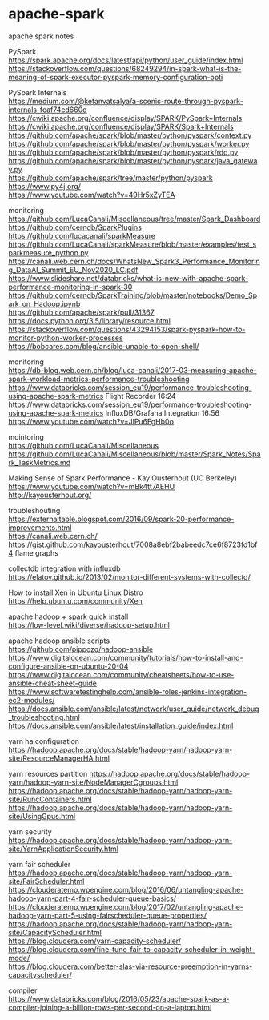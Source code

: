 # apache-spark
apache spark notes <br />

PySpark <br />
https://spark.apache.org/docs/latest/api/python/user_guide/index.html <br />
https://stackoverflow.com/questions/68249294/in-spark-what-is-the-meaning-of-spark-executor-pyspark-memory-configuration-opti <br />

PySpark Internals <br />
https://medium.com/@ketanvatsalya/a-scenic-route-through-pyspark-internals-feaf74ed660d <br />
https://cwiki.apache.org/confluence/display/SPARK/PySpark+Internals <br />
https://cwiki.apache.org/confluence/display/SPARK/Spark+Internals <br />
https://github.com/apache/spark/blob/master/python/pyspark/context.py <br />
https://github.com/apache/spark/blob/master/python/pyspark/worker.py <br />
https://github.com/apache/spark/blob/master/python/pyspark/rdd.py <br />
https://github.com/apache/spark/blob/master/python/pyspark/java_gateway.py <br />
https://github.com/apache/spark/tree/master/python/pyspark <br />
https://www.py4j.org/ <br />
https://www.youtube.com/watch?v=49Hr5xZyTEA <br />

monitoring <br />
https://github.com/LucaCanali/Miscellaneous/tree/master/Spark_Dashboard <br />
https://github.com/cerndb/SparkPlugins <br />
https://github.com/lucacanali/sparkMeasure <br />
https://github.com/LucaCanali/sparkMeasure/blob/master/examples/test_sparkmeasure_python.py <br />
https://canali.web.cern.ch/docs/WhatsNew_Spark3_Performance_Monitoring_DataAI_Summit_EU_Nov2020_LC.pdf <br />
https://www.slideshare.net/databricks/what-is-new-with-apache-spark-performance-monitoring-in-spark-30 <br />
https://github.com/cerndb/SparkTraining/blob/master/notebooks/Demo_Spark_on_Hadoop.ipynb <br />
https://github.com/apache/spark/pull/31367 <br />
https://docs.python.org/3.5/library/resource.html <br />
https://stackoverflow.com/questions/43294153/spark-pyspark-how-to-monitor-python-worker-processes <br />
https://bobcares.com/blog/ansible-unable-to-open-shell/ <br />

monitoring <br />
https://db-blog.web.cern.ch/blog/luca-canali/2017-03-measuring-apache-spark-workload-metrics-performance-troubleshooting <br />
https://www.databricks.com/session_eu19/performance-troubleshooting-using-apache-spark-metrics  Flight Recorder 16:24 <br />
https://www.databricks.com/session_eu19/performance-troubleshooting-using-apache-spark-metrics  InfluxDB/Grafana Integration 16:56 <br />
https://www.youtube.com/watch?v=JlPu6FgHb0o <br />

mointoring <br />
https://github.com/LucaCanali/Miscellaneous <br />
https://github.com/LucaCanali/Miscellaneous/blob/master/Spark_Notes/Spark_TaskMetrics.md  <br />

Making Sense of Spark Performance - Kay Ousterhout (UC Berkeley) <br />
https://www.youtube.com/watch?v=mBk4tt7AEHU <br />
http://kayousterhout.org/ <br />

troubleshouting <br />
https://externaltable.blogspot.com/2016/09/spark-20-performance-improvements.html <br />
https://canali.web.cern.ch/ <br />
https://gist.github.com/kayousterhout/7008a8ebf2babeedc7ce6f8723fd1bf4 flame graphs <br />

collectdb integration with influxdb <br />
https://elatov.github.io/2013/02/monitor-different-systems-with-collectd/ <br />

How to install Xen in Ubuntu Linux Distro <br />
https://help.ubuntu.com/community/Xen  <br />

apache hadoop + spark quick install <br />
https://low-level.wiki/diverse/hadoop-setup.html<br />

apache hadoop ansible scripts<br />
https://github.com/pippozq/hadoop-ansible <br />
https://www.digitalocean.com/community/tutorials/how-to-install-and-configure-ansible-on-ubuntu-20-04 <br />
https://www.digitalocean.com/community/cheatsheets/how-to-use-ansible-cheat-sheet-guide <br />
https://www.softwaretestinghelp.com/ansible-roles-jenkins-integration-ec2-modules/ <br />
https://docs.ansible.com/ansible/latest/network/user_guide/network_debug_troubleshooting.html <br />
https://docs.ansible.com/ansible/latest/installation_guide/index.html <br />

yarn ha configuration<br />
https://hadoop.apache.org/docs/stable/hadoop-yarn/hadoop-yarn-site/ResourceManagerHA.html

yarn resources partition 
https://hadoop.apache.org/docs/stable/hadoop-yarn/hadoop-yarn-site/NodeManagerCgroups.html  <br />
https://hadoop.apache.org/docs/stable/hadoop-yarn/hadoop-yarn-site/RuncContainers.html  <br />
https://hadoop.apache.org/docs/stable/hadoop-yarn/hadoop-yarn-site/UsingGpus.html  <br />

yarn security<br />
https://hadoop.apache.org/docs/stable/hadoop-yarn/hadoop-yarn-site/YarnApplicationSecurity.html <br />

yarn fair scheduler<br />
https://hadoop.apache.org/docs/stable/hadoop-yarn/hadoop-yarn-site/FairScheduler.html <br />
https://clouderatemp.wpengine.com/blog/2016/06/untangling-apache-hadoop-yarn-part-4-fair-scheduler-queue-basics/ <br />
https://clouderatemp.wpengine.com/blog/2017/02/untangling-apache-hadoop-yarn-part-5-using-fairscheduler-queue-properties/ <br />
https://hadoop.apache.org/docs/stable/hadoop-yarn/hadoop-yarn-site/CapacityScheduler.html <br />
https://blog.cloudera.com/yarn-capacity-scheduler/ <br />
https://blog.cloudera.com/fine-tune-fair-to-capacity-scheduler-in-weight-mode/ <br />
https://blog.cloudera.com/better-slas-via-resource-preemption-in-yarns-capacityscheduler/ <br />

compiler <br />
https://www.databricks.com/blog/2016/05/23/apache-spark-as-a-compiler-joining-a-billion-rows-per-second-on-a-laptop.html <br />




